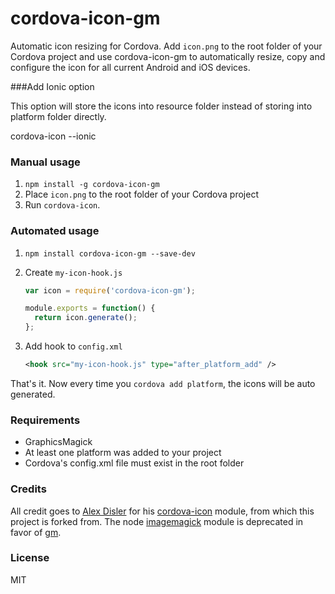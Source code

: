 # cordova-icon-gm

Automatic icon resizing for Cordova. Add `icon.png` to the root folder of your Cordova project and use cordova-icon-gm to automatically resize, copy and configure the icon for all current Android and iOS devices.

###Add Ionic option

This option will store the icons into resource folder instead of storing into platform folder directly.

cordova-icon --ionic

### Manual usage
1. `npm install -g cordova-icon-gm`
2. Place `icon.png` to the root folder of your Cordova project
3. Run `cordova-icon`.

### Automated usage
1. `npm install cordova-icon-gm --save-dev`

2. Create `my-icon-hook.js`
    ```javascript
    var icon = require('cordova-icon-gm');
    
    module.exports = function() {
      return icon.generate();
    };
    ```

3. Add hook to `config.xml`
    ```xml
    <hook src="my-icon-hook.js" type="after_platform_add" />
    ```

That's it. Now every time you `cordova add platform`, the icons will be auto generated.

### Requirements
- GraphicsMagick
- At least one platform was added to your project
- Cordova's config.xml file must exist in the root folder

### Credits
All credit goes to [Alex Disler](https://github.com/AlexDisler) for his [cordova-icon](https://github.com/AlexDisler/cordova-icon) module, from which this project is forked from. The node [imagemagick](https://www.npmjs.org/package/imagemagick) module is deprecated in favor of [gm](https://www.npmjs.org/package/gm).

### License

MIT
